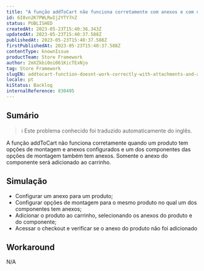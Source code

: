 ```yaml
---
title: "A função addToCart não funciona corretamente com anexos e com o anexo do componente 'opções de montagem'."
id: 6I8vn2K7PWLRwIj2YTY7nZ
status: PUBLISHED
createdAt: 2023-05-23T15:40:36.343Z
updatedAt: 2023-05-23T15:40:37.588Z
publishedAt: 2023-05-23T15:40:37.588Z
firstPublishedAt: 2023-05-23T15:40:37.588Z
contentType: knownIssue
productTeam: Store Framework
author: 2mXZkbi0oi061KicTExNjo
tag: Store Framework
slugEN: addtocart-function-doesnt-work-correctly-with-attachments-and-assembly-options-components-attachment
locale: pt
kiStatus: Backlog
internalReference: 830495
---
```


## Sumário

>ℹ️ Este problema conhecido foi traduzido automaticamente do inglês.


A função addToCart não funciona corretamente quando um produto tem opções de montagem e anexos configurados e um dos componentes das opções de montagem também tem anexos. Somente o anexo do componente será adicionado ao carrinho.

## Simulação



- Configurar um anexo para um produto;
- Configurar opções de montagem para o mesmo produto no qual um dos componentes tem anexos;
- Adicionar o produto ao carrinho, selecionando os anexos do produto e do componente;
- Acessar o checkout e verificar se o anexo do produto não foi adicionado

## Workaround


N/A




